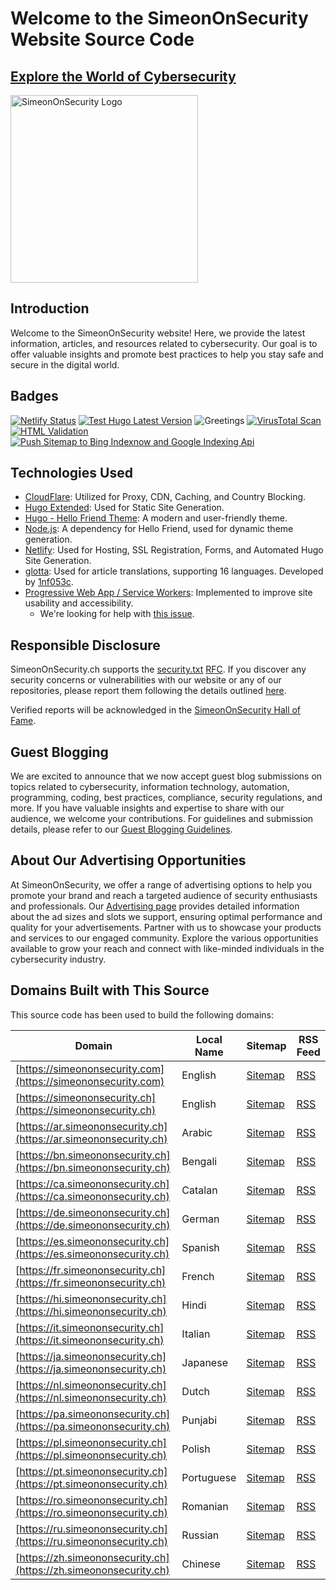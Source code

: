 # Welcome to the SimeonOnSecurity Website Source Code

<a href="https://simeononsecurity.ch" target="_blank" rel="noopener noreferrer">
  <h2>Explore the World of Cybersecurity</h2>
</a>
<a href="https://simeononsecurity.ch" target="_blank" rel="noopener noreferrer">
  <img src="https://simeononsecurity.ch/img/banner.png" alt="SimeonOnSecurity Logo" width="300" height="300">
</a>

## Introduction

Welcome to the SimeonOnSecurity website! Here, we provide the latest information, articles, and resources related to cybersecurity. Our goal is to offer valuable insights and promote best practices to help you stay safe and secure in the digital world.

## Badges

[![Netlify Status](https://api.netlify.com/api/v1/badges/190394fe-722e-4aa2-bc39-ff81985b2960/deploy-status)](https://app.netlify.com/sites/simeononsecurity/deploys)
[![Test Hugo Latest Version](https://github.com/simeononsecurity/simeononsecurity.ch/actions/workflows/hugo.yml/badge.svg)](https://github.com/simeononsecurity/simeononsecurity.ch/actions/workflows/hugo.yml)
![Greetings](https://github.com/simeononsecurity/simeononsecurityweb/workflows/Greetings/badge.svg)
[![VirusTotal Scan](https://github.com/simeononsecurity/simeononsecurity.ch/actions/workflows/virustotal.yml/badge.svg)](https://github.com/simeononsecurity/simeononsecurity.ch/actions/workflows/virustotal.yml)
[![HTML Validation](https://github.com/simeononsecurity/simeononsecurity.ch/actions/workflows/html_verify_built.yml/badge.svg)](https://github.com/simeononsecurity/simeononsecurity.ch/actions/workflows/html_verify_built.yml)
[![Push Sitemap to Bing Indexnow and Google Indexing Api](https://github.com/simeononsecurity/simeononsecurity.ch/actions/workflows/sitemap_submission.yml/badge.svg)](https://github.com/simeononsecurity/simeononsecurity.ch/actions/workflows/sitemap_submission.yml)

## Technologies Used

- [CloudFlare](https://www.cloudflare.com/): Utilized for Proxy, CDN, Caching, and Country Blocking.
- [Hugo Extended](https://gohugo.io/): Used for Static Site Generation.
- [Hugo - Hello Friend Theme](https://themes.gohugo.io/hugo-theme-hello-friend/): A modern and user-friendly theme.
- [Node.js](https://nodejs.org/en/): A dependency for Hello Friend, used for dynamic theme generation.
- [Netlify](https://www.netlify.com/): Used for Hosting, SSL Registration, Forms, and Automated Hugo Site Generation.
- [glotta](https://github.com/simeononsecurity/glotta): Used for article translations, supporting 16 languages. Developed by [1nf053c](https://github.com/1nf053c).
- [Progressive Web App / Service Workers](https://web.dev/progressive-web-apps/): Implemented to improve site usability and accessibility. 
  - We're looking for help with [this issue](https://github.com/simeononsecurity/simeononsecurity.ch/issues/487).

## Responsible Disclosure

SimeonOnSecurity.ch supports the [security.txt](https://securitytxt.org/) [RFC](https://tools.ietf.org/html/draft-foudil-securitytxt-10). If you discover any security concerns or vulnerabilities with our website or any of our repositories, please report them following the details outlined [here](https://simeononsecurity.ch/.well-known/security.txt).

Verified reports will be acknowledged in the [SimeonOnSecurity Hall of Fame](https://simeononsecurity.ch/hof).

## Guest Blogging
We are excited to announce that we now accept guest blog submissions on topics related to cybersecurity, information technology, automation, programming, coding, best practices, compliance, security regulations, and more. If you have valuable insights and expertise to share with our audience, we welcome your contributions. For guidelines and submission details, please refer to our [Guest Blogging Guidelines](https://simeononsecurity.ch/guest-posts).

## About Our Advertising Opportunities
At SimeonOnSecurity, we offer a range of advertising options to help you promote your brand and reach a targeted audience of security enthusiasts and professionals. Our [Advertising page](https://simeononsecurity.ch/advertise/) provides detailed information about the ad sizes and slots we support, ensuring optimal performance and quality for your advertisements. Partner with us to showcase your products and services to our engaged community. Explore the various opportunities available to grow your reach and connect with like-minded individuals in the cybersecurity industry.

## Domains Built with This Source

This source code has been used to build the following domains:

| Domain | Local Name | Sitemap | RSS Feed |
|--------|------------|---------|---------|
| [https://simeononsecurity.com](https://simeononsecurity.com) | English | [Sitemap](https://simeononsecurity.com/sitemap.xml) | [RSS](https://simeononsecurity.com/rss.xml) |
| [https://simeononsecurity.ch](https://simeononsecurity.ch) | English | [Sitemap](https://simeononsecurity.ch/sitemap.xml) | [RSS](https://simeononsecurity.ch/rss.xml) |
| [https://ar.simeononsecurity.ch](https://ar.simeononsecurity.ch) | Arabic | [Sitemap](https://ar.simeononsecurity.ch/sitemap.xml) | [RSS](https://ar.simeononsecurity.ch/rss.xml) |
| [https://bn.simeononsecurity.ch](https://bn.simeononsecurity.ch) | Bengali | [Sitemap](https://bn.simeononsecurity.ch/sitemap.xml) | [RSS](https://bn.simeononsecurity.ch/rss.xml) |
| [https://ca.simeononsecurity.ch](https://ca.simeononsecurity.ch) | Catalan | [Sitemap](https://ca.simeononsecurity.ch/sitemap.xml) | [RSS](https://ca.simeononsecurity.ch/rss.xml) |
| [https://de.simeononsecurity.ch](https://de.simeononsecurity.ch) | German | [Sitemap](https://de.simeononsecurity.ch/sitemap.xml) | [RSS](https://de.simeononsecurity.ch/rss.xml) |
| [https://es.simeononsecurity.ch](https://es.simeononsecurity.ch) | Spanish | [Sitemap](https://es.simeononsecurity.ch/sitemap.xml) | [RSS](https://es.simeononsecurity.ch/rss.xml) |
| [https://fr.simeononsecurity.ch](https://fr.simeononsecurity.ch) | French | [Sitemap](https://fr.simeononsecurity.ch/sitemap.xml) | [RSS](https://fr.simeononsecurity.ch/rss.xml) |
| [https://hi.simeononsecurity.ch](https://hi.simeononsecurity.ch) | Hindi | [Sitemap](https://hi.simeononsecurity.ch/sitemap.xml) | [RSS](https://hi.simeononsecurity.ch/rss.xml) |
| [https://it.simeononsecurity.ch](https://it.simeononsecurity.ch) | Italian | [Sitemap](https://it.simeononsecurity.ch/sitemap.xml) | [RSS](https://it.simeononsecurity.ch/rss.xml) |
| [https://ja.simeononsecurity.ch](https://ja.simeononsecurity.ch) | Japanese | [Sitemap](https://ja.simeononsecurity.ch/sitemap.xml) | [RSS](https://ja.simeononsecurity.ch/rss.xml) |
| [https://nl.simeononsecurity.ch](https://nl.simeononsecurity.ch) | Dutch | [Sitemap](https://nl.simeononsecurity.ch/sitemap.xml) | [RSS](https://nl.simeononsecurity.ch/rss.xml) |
| [https://pa.simeononsecurity.ch](https://pa.simeononsecurity.ch) | Punjabi | [Sitemap](https://pa.simeononsecurity.ch/sitemap.xml) | [RSS](https://pa.simeononsecurity.ch/rss.xml) |
| [https://pl.simeononsecurity.ch](https://pl.simeononsecurity.ch) | Polish | [Sitemap](https://pl.simeononsecurity.ch/sitemap.xml) | [RSS](https://pl.simeononsecurity.ch/rss.xml) |
| [https://pt.simeononsecurity.ch](https://pt.simeononsecurity.ch) | Portuguese | [Sitemap](https://pt.simeononsecurity.ch/sitemap.xml) | [RSS](https://pt.simeononsecurity.ch/rss.xml) |
| [https://ro.simeononsecurity.ch](https://ro.simeononsecurity.ch) | Romanian | [Sitemap](https://ro.simeononsecurity.ch/sitemap.xml) | [RSS](https://ro.simeononsecurity.ch/rss.xml) |
| [https://ru.simeononsecurity.ch](https://ru.simeononsecurity.ch) | Russian | [Sitemap](https://ru.simeononsecurity.ch/sitemap.xml) | [RSS](https://ru.simeononsecurity.ch/rss.xml) |
| [https://zh.simeononsecurity.ch](https://zh.simeononsecurity.ch) | Chinese | [Sitemap](https://zh.simeononsecurity.ch/sitemap.xml) | [RSS](https://zh.simeononsecurity.ch/rss.xml) |
